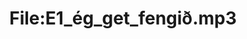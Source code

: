 ---
title: File:E1_ég_get_fengið.mp3
recording of: ég get fengið
reading speed: slow
speaker: E
license: CC0
---